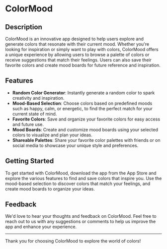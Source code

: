# ColorMood

## Description

ColorMood is an innovative app designed to help users explore and generate colors that resonate with their current mood. Whether you're looking for inspiration or simply want to play with colors, ColorMood offers a unique experience by allowing users to browse a palette of colors or receive suggestions that match their feelings. Users can also save their favorite colors and create mood boards for future reference and inspiration.

## Features

- **Random Color Generator**: Instantly generate a random color to spark creativity and inspiration.
- **Mood-Based Selection**: Choose colors based on predefined moods such as happy, calm, or energetic, to find the perfect match for your current state of mind.
- **Favorite Colors**: Save and organize your favorite colors for easy access and future use.
- **Mood Boards**: Create and customize mood boards using your selected colors to visualize and plan your ideas.
- **Shareable Palettes**: Share your favorite color palettes with friends or on social media to showcase your unique style and preferences.

## Getting Started

To get started with ColorMood, download the app from the App Store and explore the various features to find and save colors that inspire you. Use the mood-based selection to discover colors that match your feelings, and create mood boards to organize your ideas.

## Feedback

We'd love to hear your thoughts and feedback on ColorMood. Feel free to reach out to us with any suggestions or comments to help us improve the app and enhance your experience.

---

Thank you for choosing ColorMood to explore the world of colors!